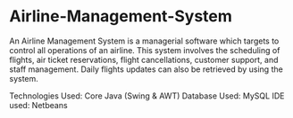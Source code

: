 # Airline-Management-System

An Airline Management System is a managerial software which targets to control all operations of an airline. This system involves the scheduling of flights, air ticket reservations, flight cancellations, customer support, and staff management. Daily flights updates can also be retrieved by using the system.

Technologies Used: Core Java (Swing & AWT)
Database Used: MySQL
IDE used: Netbeans

